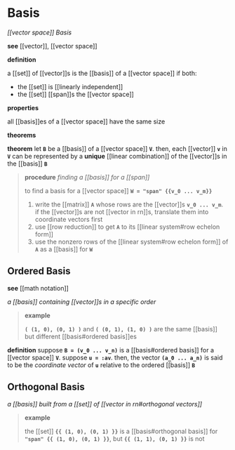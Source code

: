 # Basis

_[[vector space]] Basis_

**see** [[vector]], [[vector space]]

**definition**

a [[set]] of [[vector]]s is the [[basis]] of a [[vector space]] if both:

- the [[set]] is [[linearly independent]]
- the [[set]] [[span]]s the [[vector space]]

**properties**

all [[basis]]es of a [[vector space]] have the same size

**theorems**

**theorem** let **`B`** be a [[basis]] of a [[vector space]] **`V`**. then, each [[vector]] **`v`** in **`V`** can be represented by a **unique** [[linear combination]] of the [[vector]]s in the [[basis]] **`B`**

> **procedure** _finding a [[basis]] for a [[span]]_
>
> to find a basis for a [[vector space]] **`W = "span" {{v_0 ... v_m}}`**
>
> 1. write the [[matrix]] **`A`** whose rows are the [[vector]]s **`v_0 ... v_m`**. if the [[vector]]s are not [[vector in rn]]s, translate them into coordinate vectors first
> 2. use [[row reduction]] to get **`A`** to its [[linear system#row echelon form]]
> 3. use the nonzero rows of the [[linear system#row echelon form]] of **`A`** as a [[basis]] for **`W`**

## Ordered Basis

**see** [[math notation]]

_a [[basis]] containing [[vector]]s in a specific order_

> **example**
>
> **`( (1, 0), (0, 1) )`** and **`( (0, 1), (1, 0) )`** are the same [[basis]] but different [[basis#ordered basis]]es

**definition** suppose **`B = (v_0 ... v_n)`** is a [[basis#ordered basis]] for a [[vector space]] **`V`**. suppose **`u = :av`**. then, the vector **`(a_0 ... a_n)`** is said to be the _coordinate vector_ of **`u`** relative to the ordered [[basis]] **`B`**

## Orthogonal Basis

_a [[basis]] built from a [[set]] of [[vector in rn#orthogonal vectors]]_

> **example**
>
> the [[set]] **`{{ (1, 0), (0, 1) }}`** is a [[basis#orthogonal basis]] for **`"span" {{ (1, 0), (0, 1) }}`**, but **`{{ (1, 1), (0, 1) }}`** is not

